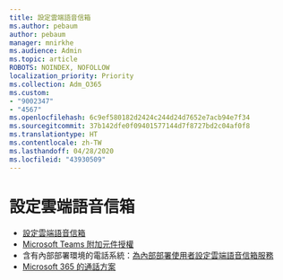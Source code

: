 ```yaml
---
title: 設定雲端語音信箱
ms.author: pebaum
author: pebaum
manager: mnirkhe
ms.audience: Admin
ms.topic: article
ROBOTS: NOINDEX, NOFOLLOW
localization_priority: Priority
ms.collection: Adm_O365
ms.custom:
- "9002347"
- "4567"
ms.openlocfilehash: 6c9ef580182d2424c244d24d7652e7acb94e7f34
ms.sourcegitcommit: 37b142dfe0f09401577144d7f8727bd2c04af0f8
ms.translationtype: HT
ms.contentlocale: zh-TW
ms.lasthandoff: 04/28/2020
ms.locfileid: "43930509"
---
```

# <a name="set-up-cloud-voicemail"></a>設定雲端語音信箱

- [設定雲端語音信箱](https://docs.microsoft.com/microsoftteams/set-up-phone-system-voicemail) 
- [Microsoft Teams 附加元件授權](https://docs.microsoft.com/microsoftteams/teams-add-on-licensing/microsoft-teams-add-on-licensing) 
- 含有內部部署環境的電話系統：[為內部部署使用者設定雲端語音信箱服務](https://docs.microsoft.com/skypeforbusiness/hybrid/configure-cloud-voicemail) 
- [Microsoft 365 的通話方案](https://docs.microsoft.com//microsoftteams/calling-plans-for-office-365) 
